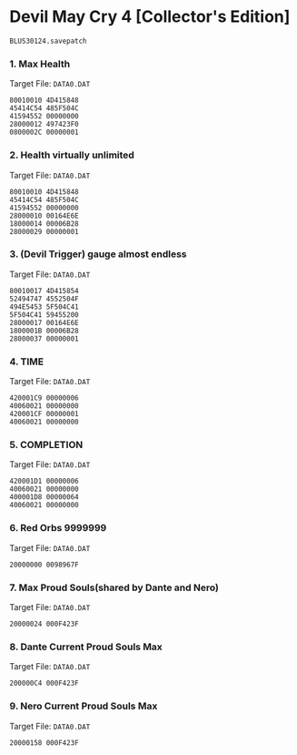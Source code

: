 #  Devil May Cry 4 [Collector's Edition] 

`BLUS30124.savepatch`

### 1. Max Health

Target File: `DATA0.DAT`

```
80010010 4D415848
45414C54 485F504C
41594552 00000000
28000012 497423F0
0800002C 00000001
```

### 2. Health virtually unlimited

Target File: `DATA0.DAT`

```
80010010 4D415848
45414C54 485F504C
41594552 00000000
28000010 00164E6E
18000014 00006B28
28000029 00000001
```

### 3. (Devil Trigger) gauge almost endless

Target File: `DATA0.DAT`

```
80010017 4D415854
52494747 4552504F
494E5453 5F504C41
5F504C41 59455200
28000017 00164E6E
1800001B 00006B28
28000037 00000001
```

### 4. TIME

Target File: `DATA0.DAT`

```
420001C9 00000006
40060021 00000000
420001CF 00000001
40060021 00000000
```

### 5. COMPLETION

Target File: `DATA0.DAT`

```
420001D1 00000006
40060021 00000000
400001D8 00000064
40060021 00000000
```

### 6. Red Orbs 9999999

Target File: `DATA0.DAT`

```
20000000 0098967F
```

### 7. Max Proud Souls(shared by Dante and Nero)

Target File: `DATA0.DAT`

```
20000024 000F423F
```

### 8. Dante Current Proud Souls Max

Target File: `DATA0.DAT`

```
200000C4 000F423F
```

### 9. Nero Current Proud Souls Max

Target File: `DATA0.DAT`

```
20000158 000F423F
```

